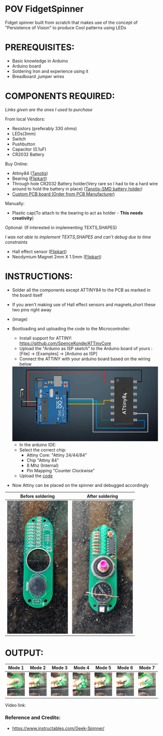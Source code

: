# POV FidgetSpinner

Fidget spinner built from scratch that makes use of the concept of "Persistence of Vision" to produce Cool patterns using LEDs

# PREREQUISITES:
 - Basic knowledge in Arduino
 - Arduino board
 - Soldering Iron and experience using it 
 - Breadboard ,jumper wires

# COMPONENTS REQUIRED: 

_Links given are the ones I used to purchase_

From local Vendors:
 - Resistors (preferably 330 ohms)
 - LEDs(3mm)
 - Switch
 - Pushbutton
 - Capacitor (0.1uF)
 - CR2032 Battery

Buy Online:
 - Attiny84 ([Tanotis](https://www.tanotis.com/products/microchip-attiny84a-pu-8-bit-microcontroller-low-power-high-performance-attiny-20-mhz-8-kb-512-byte-14-pins-dip))
 - Bearing ([Flipkart](https://dl.flipkart.com/dl/tools-centre-hch-10pcs-608-2rs-8x22x7mm-rubber-sealed-ball-bearings-wheel-bearing/p/itmbbd5226a26969?pid=CWGFZPXZZ8QFZV7K&cmpid=product.share.pp))
 - Through hole CR2032 Battery holder(Very rare so I had to tie a hard wire around to hold the battery in place) ([Tanotis-SMD battery holder](https://www.tanotis.com/products/genuine-sparkfun-coin-cell-battery-holder-20mm-smd))
 - [Custom PCB board (Order from PCB Manufacturer)](PCB/README.md)

Manually:
 - Plastic cap(To attach to the bearing to act as holder - **This needs creativity**)

Optional: (If interested in implementing TEXTS,SHAPES) 

_I was not able to implement TEXTS,SHAPES and can't debug due to time constraints_

 - Hall effect sensor ([Flipkart](https://dl.flipkart.com/dl/sl-sales-a3144e-hall-effect-sensor-digital-switch-3-pin-10-pcs-electronic-components-hobby-kit/p/itmc326f1539906a?pid=EHKFYBQ5ERZFYCFD&cmpid=product.share.pp))
 - Neodymium Magnet 2mm X 1.5mm ([Flipkart](https://dl.flipkart.com/dl/sl-sales-a3144e-hall-effect-sensor-digital-switch-3-pin-10-pcs-electronic-components-hobby-kit/p/itmc326f1539906a?pid=EHKFYBQ5ERZFYCFD&cmpid=product.share.pp))

# INSTRUCTIONS:
 - Solder all the components except ATTINY84 to the PCB as marked in the board itself
 - If you aren't making use of Hall effect sensors and magnets,short these two pins right away
 - (image)
 - Bootloading and uploading the code to the Microcontroller:
    - Install support for ATTINY: https://github.com/SpenceKonde/ATTinyCore
    - Upload the "Arduino as ISP sketch" to the Arduino board of yours :[File] -> [Examples] -> [Arduino as ISP]
    - Connect the ATTINY with your arduino board based on the wiring below 
   <img src="images/Bootloading.JPG" alt="Wiring" width="800"/> 
   
    - In the arduino IDE:
    - Select the correct chip:
       - Attiny Core: "Attiny 24/44/84"
       - Chip "Attiny 84"
       - 8 Mhz (Internal)
       - Pin Mapping "Counter Clockwise"  
    - Upload the [code](code/code.ino)
 - Now Attiny can be placed on the spinner and debugged accordingly

Before soldering | After soldering
------------ | -------------
<img src="images/Before.jpeg" alt="Before" width="200"/> | <img src="images/After.jpeg" alt="After" width="200"/>

# OUTPUT:
 Mode 1 | Mode 2 | Mode 3 | Mode 4 | Mode 5 | Mode 6 | Mode 7
------------ | ------------- | ------------- | ------------- | ------------- | ------------- | -------------
<img src="images/Mode1.jpeg" alt="Before" width="200"/> | <img src="images/Mode2.jpeg" alt="After" width="200"/> | <img src="images/Mode3.jpeg" alt="Before" width="200"/> | <img src="images/Mode4.jpeg" alt="Before" width="200"/> |<img src="images/Mode5.jpeg" alt="Before" width="200"/> | <img src="images/Mode6.jpeg" alt="Before" width="200"/> | <img src="images/Mode7.jpeg" alt="Before" width="200"/>

Video link: 


### Reference and Credits:
 - https://www.instructables.com/Geek-Spinner/
